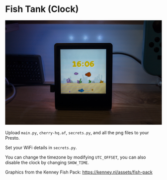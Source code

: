 # Fish Tank (Clock)

![Preview image](preview.jpg)

Upload `main.py`,  `cherry-hq.af`, `secrets.py`, and all the png files to your Presto.

Set your WiFi details in `secrets.py`.

You can change the timezone by modifying `UTC_OFFSET`, you can also disable the clock by changing `SHOW_TIME`.

Graphics from the Kenney Fish Pack: https://kenney.nl/assets/fish-pack
